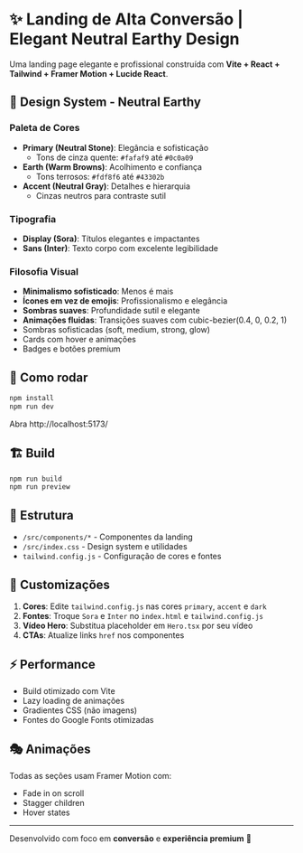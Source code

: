 # ✨ Landing de Alta Conversão | Elegant Neutral Earthy Design

Uma landing page elegante e profissional construída com **Vite + React + Tailwind + Framer Motion + Lucide React**.

## 🎨 Design System - Neutral Earthy

### Paleta de Cores
- **Primary (Neutral Stone)**: Elegância e sofisticação
  - Tons de cinza quente: `#fafaf9` até `#0c0a09`
- **Earth (Warm Browns)**: Acolhimento e confiança
  - Tons terrosos: `#fdf8f6` até `#43302b`
- **Accent (Neutral Gray)**: Detalhes e hierarquia
  - Cinzas neutros para contraste sutil

### Tipografia
- **Display (Sora)**: Títulos elegantes e impactantes
- **Sans (Inter)**: Texto corpo com excelente legibilidade

### Filosofia Visual
- **Minimalismo sofisticado**: Menos é mais
- **Ícones em vez de emojis**: Profissionalismo e elegância
- **Sombras suaves**: Profundidade sutil e elegante
- **Animações fluidas**: Transições suaves com cubic-bezier(0.4, 0, 0.2, 1)
- Sombras sofisticadas (soft, medium, strong, glow)
- Cards com hover e animações
- Badges e botões premium

## 🎯 Como rodar

```powershell
npm install
npm run dev
```

Abra http://localhost:5173/

## 🏗️ Build

```powershell
npm run build
npm run preview
```

## 📁 Estrutura

- `/src/components/*` - Componentes da landing
- `/src/index.css` - Design system e utilidades
- `tailwind.config.js` - Configuração de cores e fontes

## 🎨 Customizações

1. **Cores**: Edite `tailwind.config.js` nas cores `primary`, `accent` e `dark`
2. **Fontes**: Troque `Sora` e `Inter` no `index.html` e `tailwind.config.js`
3. **Vídeo Hero**: Substitua placeholder em `Hero.tsx` por seu vídeo
4. **CTAs**: Atualize links `href` nos componentes

## ⚡ Performance

- Build otimizado com Vite
- Lazy loading de animações
- Gradientes CSS (não imagens)
- Fontes do Google Fonts otimizadas

## 🎭 Animações

Todas as seções usam Framer Motion com:
- Fade in on scroll
- Stagger children
- Hover states

---

Desenvolvido com foco em **conversão** e **experiência premium** 🎯

